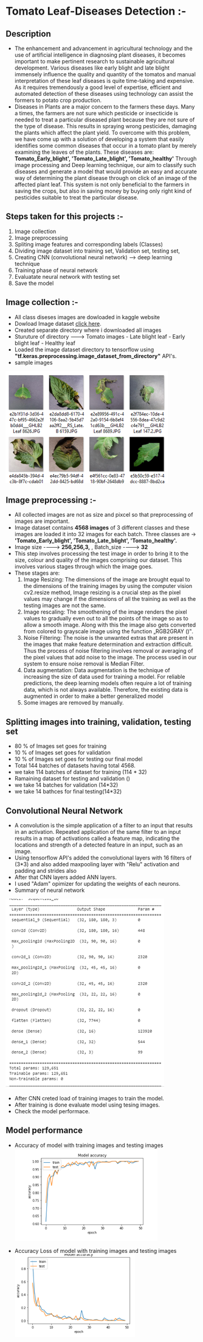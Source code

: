# Tomato Leaf-Diseases Detection :-
## Description
* The  enhancement and advancement  in  agricultural technology  and  the  use  of  artificial  intelligence  in diagnosing  plant  diseases,  it  becomes  important  to  make pertinent  research  to  sustainable  agricultural development.  Various  diseases  like  early  blight  and  late blight immensely influence the quality and quantity of the tomatos and  manual  interpretation  of  these leaf diseases is  quite  time-taking  and  expensive.  As  it  requires tremendously  a  good  level  of  expertise,  efficient  and automated  detection  of  these  diseases  using technology can  assist the formers to  potato  crop production.  
* Diseases in Plants are  a  major concern to  the  farmers these days.  Many  a  times, the  farmers  are  not sure which pesticide or insecticide is needed to  treat a  particular  diseased  plant  because they are not sure of the type of disease. This results in spraying wrong pesticides, damaging the plants which affect the plant yield. To  overcome  with  this  problem,  we  have  come  up  with  a  solution  of  developing  a  system  that easily identifies some common diseases that occur in a tomato plant by merely examining the leaves of the plants. These diseases are: **Tomato_Early_blight', 'Tomato_Late_blight', 'Tomato_healthy'** Through image processing and Deep learning technique, our aim to classify such diseases and generate  a  model  that  would  provide  an  easy  and  accurate  way  of  determining  the  plant  disease through on click of an image of the affected plant leaf. This system is not only beneficial to the farmers in saving the crops, but also in  saving money by buying only right kind of pesticides suitable to treat the particular disease.  

## Steps taken for this projects :-
1. Image collection
2. Image preprocessing
3. Spliting image features and corresponding labels (Classes)
4. Dividing image dataset into training set, Validation set, testing set,
5. Creating CNN (convolutional neural network) --> deep learning technique
6. Training phase of neural network
7. Evaluatate neural network with testing set
8. Save the model

## Image collection :-
* All class diseses images are dowloaded in kaggle website
* Dowload Image dataset [click here](https://www.kaggle.com/datasets/emmarex/plantdisease).
* Created separate directory where i downloaded all images 
* Sturuture of directory ---> Tomato images
                                - Late blight leaf
                                - Early blight leaf
                                - Healthy leaf
* Loaded the image dataset directory to tensorflow using **"tf.keras.preprocessing.image_dataset_from_directory"** API's.
* sample images

![sample images](https://github.com/SagarGuttal/Tomato-Leaf-Diseases-Detection-/blob/main/Images/Sample%20images%20from%20dataset.png)


## Image preprocessing :-
* All collected images are not as size and pixcel so that preprocessing of images are important.
* Image dataset contains **4568 images** of 3 different classes and these images are loaded it into 32 images for each batch.
Three classes are -> **'Tomato_Early_blight', 'Tomato_Late_blight', 'Tomato_healthy'.**
* Image size ----> **256,256,3,** , Batch_size ----> **32**
* This step involves processing the  test image in order to bring it to the size, colour and quality of the images  comprising  our  dataset.  This  involves  various  stages  through  which  the  image  goes.  
* These stages are: 
   1. Image Resizing:  The dimensions of the image are brought equal to the dimensions of the training images by using the computer vision cv2.resize method, Image resizing is a crucial step as the pixel values may change if the dimensions of all the training as well as the testing images are not the same. 
   2. Image rescaling: The  smoothening of the image renders the pixel values to  gradually  even  out  to  all the points of the image so as to allow  a smooth image. Along with this the image also gets converted from colored to grayscale image using the function „RGB2GRAY ()‟. 
   3. Noise  Filtering: The noise is the unwanted extras that  are  present in  the  images that make feature determination  and  extraction  difficult.  Thus  the  process  of  noise  filtering  involves  removal  or averaging of the  pixel  values that  add  noise to the  image. The process  used  in our system  to  ensure noise removal is Median Filter.
   4. Data augmentation: Data augmentation is the technique of increasing the size of data used for training a model. For reliable predictions, the deep learning models often require a lot of training data, which is not always available. Therefore, the existing data is augmented in order to make a better generalized model
   5. Some images are removed by manually.
   

## Splitting images into training, validation, testing set
* 80 % of Images set goes for training
* 10 % of Images set goes for validation
* 10 % of Images set goes for testing our final model
* Total 144 batches of datasets having total 4568.
* we take 114 batches of dataset for training (114 * 32)
* Ramaining dataset for testing and validation ()
* we take 14 batches for validation (14*32)
* we take 14 bathces for final testing(14*32)

## Convolutional Neural Network
* A convolution is the simple application of a filter to an input that results in an activation. Repeated application of the same filter to an input results in a map of activations called a feature map, indicating the locations and strength of a detected feature in an input, such as an image.
* Using tensorflow API's added the convolutional layers with 16 filters of (3*3) and also added maxpooling layer with "Relu" activation and padding and strides also
* After that CNN layers added ANN layers.
* I used "Adam" opimizer for updating the weights of each neurons.
* Summary of neural network

![Summary of CNN](https://github.com/SagarGuttal/Tomato-Leaf-Diseases-Detection-/blob/main/Images/Model%20summary.png)

* After CNN creted load of training images to train the model.
* After training is done evaluate model using tesing images.
* Check the model performace.

## Model performance
*  Accuracy of model with training images and testing images
![Accuracy of model](https://github.com/SagarGuttal/Tomato-Leaf-Diseases-Detection-/blob/main/Images/model%20accuracy.png)

* Accuracy Loss of model with training images and testing images
![Loss of model](https://github.com/SagarGuttal/Tomato-Leaf-Diseases-Detection-/blob/main/Images/model%20loss.png)

